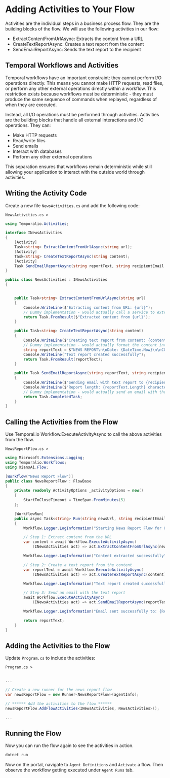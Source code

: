# Adding Activities to Your Flow

Activities are the individual steps in a business process flow. They are the building blocks of the flow. We will use the following activities in our flow:

- ExtractContentFromUrlAsync: Extracts the content from a URL
- CreateTextReportAsync: Creates a text report from the content
- SendEmailReportAsync: Sends the text report to the recipient

## Temporal Workflows and Activities

Temporal workflows have an important constraint: they cannot perform I/O operations directly. This means you cannot make HTTP requests, read files, or perform any other external operations directly within a workflow. This restriction exists because workflows must be deterministic - they must produce the same sequence of commands when replayed, regardless of when they are executed.

Instead, all I/O operations must be performed through activities. Activities are the building blocks that handle all external interactions and I/O operations. They can:

- Make HTTP requests
- Read/write files
- Send emails
- Interact with databases
- Perform any other external operations

This separation ensures that workflows remain deterministic while still allowing your application to interact with the outside world through activities.

## Writing the Activity Code

Create a new file `NewsActivities.cs` and add the following code:

`NewsActivities.cs >`

```csharp
using Temporalio.Activities;

interface INewsActivities
{
    [Activity]
    Task<string> ExtractContentFromUrlAsync(string url);
    [Activity]
    Task<string> CreateTextReportAsync(string content);
    [Activity]
    Task SendEmailReportAsync(string reportText, string recipientEmail = "recipient@example.com");
}

public class NewsActivities : INewsActivities
{


    public Task<string> ExtractContentFromUrlAsync(string url)
    {
        Console.WriteLine($"Extracting content from URL: {url}");
        // Dummy implementation - would actually call a service to extract content
        return Task.FromResult($"Extracted content from {url}");
    }

    public Task<string> CreateTextReportAsync(string content)
    {
        Console.WriteLine($"Creating text report from content: {content.Substring(0, Math.Min(50, content.Length))}");
        // Dummy implementation - would actually format the content into a report
        string reportText = $"NEWS REPORT\n\nDate: {DateTime.Now}\n\nCONTENT:\n{content}\n\nEND OF REPORT";
        Console.WriteLine("Text report created successfully");
        return Task.FromResult(reportText);
    }

    public Task SendEmailReportAsync(string reportText, string recipientEmail = "recipient@example.com")
    {
        Console.WriteLine($"Sending email with text report to {recipientEmail}");
        Console.WriteLine($"Report length: {reportText.Length} characters");
        // Dummy implementation - would actually send an email with the report text
        return Task.CompletedTask;
    }
}

```

## Calling the Activities from the Flow

Use Temporal.io Workflow.ExecuteActivityAsync to call the above activities from the flow.

`NewsReportFlow.cs >`

```csharp
using Microsoft.Extensions.Logging;
using Temporalio.Workflows;
using XiansAi.Flow;

[Workflow("News Report Flow")]
public class NewsReportFlow : FlowBase
{
    private readonly ActivityOptions _activityOptions = new()
    {
        StartToCloseTimeout = TimeSpan.FromMinutes(5)
    };

    [WorkflowRun]
    public async Task<string> Run(string newsUrl, string recipientEmail)
    {
        Workflow.Logger.LogInformation("Starting News Report Flow for URL: {Url}", newsUrl);

        // Step 1: Extract content from the URL
        var content = await Workflow.ExecuteActivityAsync(
            (INewsActivities act) => act.ExtractContentFromUrlAsync(newsUrl), _activityOptions);

        Workflow.Logger.LogInformation("Content extracted successfully");

        // Step 2: Create a text report from the content
        var reportText = await Workflow.ExecuteActivityAsync(
            (INewsActivities act) => act.CreateTextReportAsync(content), _activityOptions);

        Workflow.Logger.LogInformation("Text report created successfully");

        // Step 3: Send an email with the text report
        await Workflow.ExecuteActivityAsync(
            (INewsActivities act) => act.SendEmailReportAsync(reportText, recipientEmail), _activityOptions);

        Workflow.Logger.LogInformation("Email sent successfully to: {RecipientEmail}", recipientEmail);

        return reportText;
    }
}
```

## Adding the Activities to the Flow

Update `Program.cs` to include the activities:

`Program.cs >`

```csharp

...

// Create a new runner for the news report flow
var newsReportFlow = new Runner<NewsReportFlow>(agentInfo);

// ****** Add the activities to the flow ******
newsReportFlow.AddFlowActivities<INewsActivities, NewsActivities>();

...

```

## Running the Flow

Now you can run the flow again to see the activities in action.

```bash
dotnet run
```

Now on the portal, navigate to `Agent Definitions` and `Activate` a flow. Then observe the workflow getting executed under `Agent Runs` tab.
